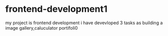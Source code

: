 # frontend-development1
my project is frontend development i have devevloped 3 tasks as building a image gallery,caluculator portifoli0

